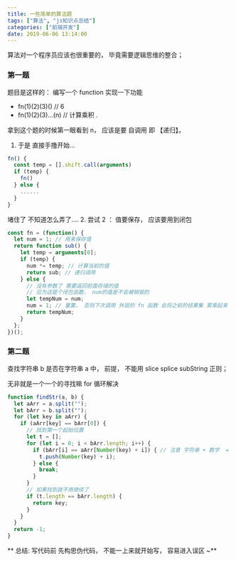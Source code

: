 ```yaml
---
title: 一些简单的算法题
tags: ["算法", "js知识点总结"]
categories: ["前端开发"]
date: 2019-06-06 13:14:00
---
```


算法对一个程序员应该也很重要的， 毕竟需要逻辑思维的整合；

<!-- more -->

### 第一题

题目是这样的：
编写一个 function 实现一下功能

- fn(1)(2)(3)() // 6
- fn(1)(2)(3)...(n) // 计算乘积 .

拿到这个题的时候第一眼看到 n， 应该是要 自调用 即 【递归】。
1. 于是 直接手撸开始...
```js
fn() {
  const temp = [].shift.call(arguments)
  if (temp) {
    fn()
  } else {
    ......
  }
}
```
  堵住了 不知道怎么弄了....
2. 尝试 2 ：
   值要保存， 应该要用到闭包
```js
const fn = (function() {
  let num = 1; // 用来保存值
  return function sub() {
    let temp = arguments[0];
    if (temp) {
      num *= temp; // 计算当前的值
      return sub; // 递归调用
    } else {
      // 没有参数了 需要返回前面存储的值
      // 应为这是个闭包函数， num的值是不会被销毁的
      let tempNum = num;
      num = 1; // 重置， 否则下次调用 外层的 fn 函数 会将之前的结果集 累乘起来
      return tempNum;
    }
  };
})();
```

### 第二题

查找字符串 b 是否在字符串 a 中， 前提， 不能用 slice splice subString 正则；

无非就是一个一个的寻找嘛 for 循环解决

```js
function findStr(a, b) {
  let aArr = a.split("");
  let bArr = b.split("");
  for (let key in aArr) {
    if (aArr[key] == bArr[0]) {
      // 找到第一个起始位置
      let t = [];
      for (let i = 0; i < bArr.length; i++) {
        if (bArr[i] == aArr[Number(key) + i]) { // 注意 字符串 + 数字  = 字符串
          t.push(Number(key) + i);
        } else {
          break;
        }
      }
      // 如果找到就不用继续了
      if (t.length == bArr.length) {
        return key;
      }
    }
  }
  return -1;
}
```

** 总结: 写代码前 先构思伪代码， 不能一上来就开始写， 容易进入误区 ~**
